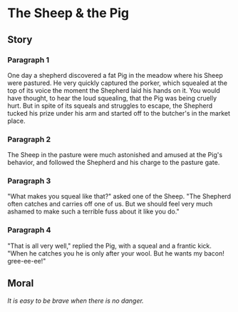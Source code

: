 
# The Sheep & the Pig

## Story


### Paragraph 1

One day a shepherd discovered a fat Pig in the meadow where his Sheep were pastured. He very quickly captured the porker, which squealed at the top of its voice the moment the Shepherd laid his hands on it. You would have thought, to hear the loud squealing, that the Pig was being cruelly hurt. But in spite of its squeals and struggles to escape, the Shepherd tucked his prize under his arm and started off to the butcher's in the market place.



### Paragraph 2

The Sheep in the pasture were much astonished and amused at the Pig's behavior, and followed the Shepherd and his charge to the pasture gate.



### Paragraph 3

"What makes you squeal like that?" asked one of the Sheep. "The Shepherd often catches and carries off one of us. But we should feel very much ashamed to make such a terrible fuss about it like you do."



### Paragraph 4

"That is all very well," replied the Pig, with a squeal and a frantic kick. "When he catches you he is only after your wool. But he wants my bacon! gree-ee-ee!"



## Moral

_It is easy to be brave when there is no danger._

